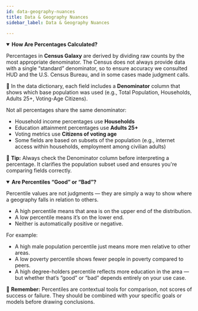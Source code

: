 ```yaml
---
id: data-geography-nuances
title: Data & Geography Nuances
sidebar_label: Data & Geography Nuances

---
```


<details open>
  <summary><strong>How Are Percentages Calculated?</strong></summary>
  <div>

Percentages in **Census Galaxy** are derived by dividing raw counts by the most appropriate denominator. The Census does not always provide data with a single “standard” denominator, so to ensure accuracy we consulted HUD and the U.S. Census Bureau, and in some cases made judgment calls.

📌 In the data dictionary, each field includes a **Denominator** column that shows which base population was used (e.g., Total Population, Households, Adults 25+, Voting-Age Citizens).

Not all percentages share the same denominator:

- Household income percentages use **Households**
- Education attainment percentages use **Adults 25+**
- Voting metrics use **Citizens of voting age**
- Some fields are based on subsets of the population (e.g., internet access within households, employment among civilian adults)

🔎 **Tip:** Always check the Denominator column before interpreting a percentage. It clarifies the population subset used and ensures you're comparing fields correctly.

  </div>
</details>

<details open>
  <summary><strong>Are Percentiles “Good” or “Bad”?</strong></summary>
  <div>

Percentile values are not judgments — they are simply a way to show where a geography falls in relation to others.

- A high percentile means that area is on the upper end of the distribution.
- A low percentile means it’s on the lower end.
- Neither is automatically positive or negative.

For example:

- A high male population percentile just means more men relative to other areas.
- A low poverty percentile shows fewer people in poverty compared to peers.
- A high degree-holders percentile reflects more education in the area — but whether that’s “good” or “bad” depends entirely on your use case.

📌 **Remember:** Percentiles are contextual tools for comparison, not scores of success or failure. They should be combined with your specific goals or models before drawing conclusions.

  </div>
</details>
